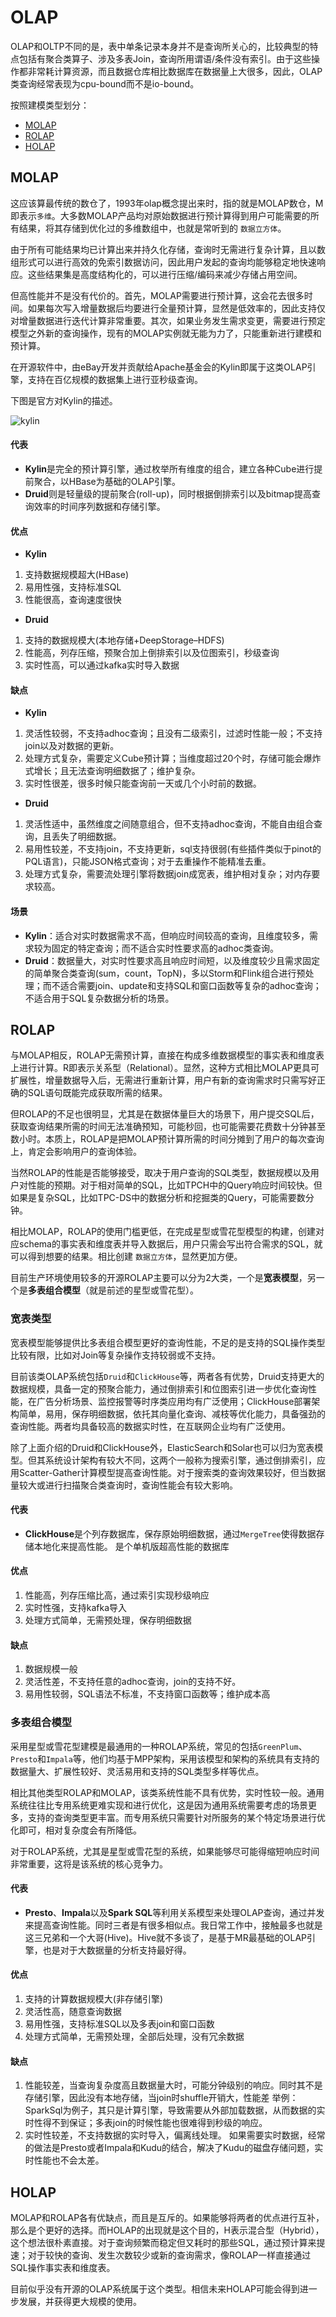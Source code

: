 # OLAP

OLAP和OLTP不同的是，表中单条记录本身并不是查询所关心的，比较典型的特点包括有聚合类算子、涉及多表Join，查询所用谓语/条件没有索引。由于这些操作都非常耗计算资源，而且数据仓库相比数据库在数据量上大很多，因此，OLAP类查询经常表现为cpu-bound而不是io-bound。

按照建模类型划分：
* [MOLAP](#MOLAP)
* [ROLAP](#ROLAP)
* [HOLAP](#HOLAP)

## MOLAP
这应该算最传统的数仓了，1993年olap概念提出来时，指的就是MOLAP数仓，M即表示`多维`。大多数MOLAP产品均对原始数据进行预计算得到用户可能需要的所有结果，将其存储到优化过的多维数组中，也就是常听到的 `数据立方体`。

由于所有可能结果均已计算出来并持久化存储，查询时无需进行复杂计算，且以数组形式可以进行高效的免索引数据访问，因此用户发起的查询均能够稳定地快速响应。这些结果集是高度结构化的，可以进行压缩/编码来减少存储占用空间。

但高性能并不是没有代价的。首先，MOLAP需要进行预计算，这会花去很多时间。如果每次写入增量数据后均要进行全量预计算，显然是低效率的，因此支持仅对增量数据进行迭代计算非常重要。其次，如果业务发生需求变更，需要进行预定模型之外新的查询操作，现有的MOLAP实例就无能为力了，只能重新进行建模和预计算。

在开源软件中，由eBay开发并贡献给Apache基金会的Kylin即属于这类OLAP引擎，支持在百亿规模的数据集上进行亚秒级查询。

下图是官方对Kylin的描述。

![kylin](../pic/kylin.png)

#### 代表
- **Kylin**是完全的预计算引擎，通过枚举所有维度的组合，建立各种Cube进行提前聚合，以HBase为基础的OLAP引擎。
- **Druid**则是轻量级的提前聚合(roll-up)，同时根据倒排索引以及bitmap提高查询效率的时间序列数据和存储引擎。

#### 优点
- **Kylin**
1. 支持数据规模超大(HBase)
2. 易用性强，支持标准SQL
3. 性能很高，查询速度很快

- **Druid**
1. 支持的数据规模大(本地存储+DeepStorage–HDFS)
2. 性能高，列存压缩，预聚合加上倒排索引以及位图索引，秒级查询
3. 实时性高，可以通过kafka实时导入数据

#### 缺点
- **Kylin**
1. 灵活性较弱，不支持adhoc查询；且没有二级索引，过滤时性能一般；不支持join以及对数据的更新。
2. 处理方式复杂，需要定义Cube预计算；当维度超过20个时，存储可能会爆炸式增长；且无法查询明细数据了；维护复杂。
3. 实时性很差，很多时候只能查询前一天或几个小时前的数据。

- **Druid**
1. 灵活性适中，虽然维度之间随意组合，但不支持adhoc查询，不能自由组合查询，且丢失了明细数据。
2. 易用性较差，不支持join，不支持更新，sql支持很弱(有些插件类似于pinot的PQL语言)，只能JSON格式查询；对于去重操作不能精准去重。
3. 处理方式复杂，需要流处理引擎将数据join成宽表，维护相对复杂；对内存要求较高。

#### 场景
- **Kylin**：适合对实时数据需求不高，但响应时间较高的查询，且维度较多，需求较为固定的特定查询；而不适合实时性要求高的adhoc类查询。
- **Druid**：数据量大，对实时性要求高且响应时间短，以及维度较少且需求固定的简单聚合类查询(sum，count，TopN)，多以Storm和Flink组合进行预处理；而不适合需要join、update和支持SQL和窗口函数等复杂的adhoc查询；不适合用于SQL复杂数据分析的场景。

## ROLAP
与MOLAP相反，ROLAP无需预计算，直接在构成多维数据模型的事实表和维度表上进行计算。R即表示关系型（Relational）。显然，这种方式相比MOLAP更具可扩展性，增量数据导入后，无需进行重新计算，用户有新的查询需求时只需写好正确的SQL语句既能完成获取所需的结果。

但ROLAP的不足也很明显，尤其是在数据体量巨大的场景下，用户提交SQL后，获取查询结果所需的时间无法准确预知，可能秒回，也可能需要花费数十分钟甚至数小时。本质上，ROLAP是把MOLAP预计算所需的时间分摊到了用户的每次查询上，肯定会影响用户的查询体验。

当然ROLAP的性能是否能够接受，取决于用户查询的SQL类型，数据规模以及用户对性能的预期。对于相对简单的SQL，比如TPCH中的Query响应时间较快。但如果是复杂SQL，比如TPC-DS中的数据分析和挖掘类的Query，可能需要数分钟。

相比MOLAP，ROLAP的使用门槛更低，在完成星型或雪花型模型的构建，创建对应schema的事实表和维度表并导入数据后，用户只需会写出符合需求的SQL，就可以得到想要的结果。相比创建 `数据立方体`，显然更加方便。

目前生产环境使用较多的开源ROLAP主要可以分为2大类，一个是**宽表模型**，另一个是**多表组合模型**（就是前述的星型或雪花型）。

### 宽表类型
宽表模型能够提供比多表组合模型更好的查询性能，不足的是支持的SQL操作类型比较有限，比如对Join等复杂操作支持较弱或不支持。

目前该类OLAP系统包括`Druid`和`ClickHouse`等，两者各有优势，Druid支持更大的数据规模，具备一定的预聚合能力，通过倒排索引和位图索引进一步优化查询性能，在广告分析场景、监控报警等时序类应用均有广泛使用；ClickHouse部署架构简单，易用，保存明细数据，依托其向量化查询、减枝等优化能力，具备强劲的查询性能。两者均具备较高的数据实时性，在互联网企业均有广泛使用。

除了上面介绍的Druid和ClickHouse外，ElasticSearch和Solar也可以归为宽表模型。但其系统设计架构有较大不同，这两个一般称为搜索引擎，通过倒排索引，应用Scatter-Gather计算模型提高查询性能。对于搜索类的查询效果较好，但当数据量较大或进行扫描聚合类查询时，查询性能会有较大影响。

#### 代表
- **ClickHouse**是个列存数据库，保存原始明细数据，通过`MergeTree`使得数据存储本地化来提高性能。 是个单机版超高性能的数据库

#### 优点
1. 性能高，列存压缩比高，通过索引实现秒级响应
2. 实时性强，支持kafka导入
3. 处理方式简单，无需预处理，保存明细数据

#### 缺点
1. 数据规模一般
2. 灵活性差，不支持任意的adhoc查询，join的支持不好。
3. 易用性较弱，SQL语法不标准，不支持窗口函数等；维护成本高

### 多表组合模型
采用星型或雪花型建模是最通用的一种ROLAP系统，常见的包括`GreenPlum`、`Presto`和`Impala`等，他们均基于MPP架构，采用该模型和架构的系统具有支持的数据量大、扩展性较好、灵活易用和支持的SQL类型多样等优点。

相比其他类型ROLAP和MOLAP，该类系统性能不具有优势，实时性较一般。通用系统往往比专用系统更难实现和进行优化，这是因为通用系统需要考虑的场景更多，支持的查询类型更丰富。而专用系统只需要针对所服务的某个特定场景进行优化即可，相对复杂度会有所降低。

对于ROLAP系统，尤其是星型或雪花型的系统，如果能够尽可能得缩短响应时间非常重要，这将是该系统的核心竞争力。

#### 代表
- **Presto**、**Impala**以及**Spark SQL**等利用关系模型来处理OLAP查询，通过并发来提高查询性能。同时三者是有很多相似点。我日常工作中，接触最多也就是这三兄弟和一个大哥(Hive)。Hive就不多谈了，是基于MR最基础的OLAP引擎，也是对于大数据量的分析支持最好得。

#### 优点
1. 支持的计算数据规模大(非存储引擎)
2. 灵活性高，随意查询数据
3. 易用性强，支持标准SQL以及多表join和窗口函数
4. 处理方式简单，无需预处理，全部后处理，没有冗余数据


#### 缺点
1. 性能较差，当查询复杂度高且数据量大时，可能分钟级别的响应。同时其不是存储引擎，因此没有本地存储，当join时shuffle开销大，性能差
   举例：SparkSql为例子，其只是计算引擎，导致需要从外部加载数据，从而数据的实时性得不到保证；多表join的时候性能也很难得到秒级的响应。
2. 实时性较差，不支持数据的实时导入，偏离线处理。 如果需要实时数据，经常的做法是Presto或者Impala和Kudu的结合，解决了Kudu的磁盘存储问题，实时性能也不会太差。


## HOLAP
MOLAP和ROLAP各有优缺点，而且是互斥的。如果能够将两者的优点进行互补，那么是个更好的选择。而HOLAP的出现就是这个目的，H表示混合型（Hybrid），这个想法很朴素直接。对于查询频繁而稳定但又耗时的那些SQL，通过预计算来提速；对于较快的查询、发生次数较少或新的查询需求，像ROLAP一样直接通过SQL操作事实表和维度表。

目前似乎没有开源的OLAP系统属于这个类型。相信未来HOLAP可能会得到进一步发展，并获得更大规模的使用。

